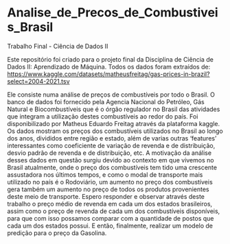# Analise_de_Precos_de_Combustiveis_Brasil
Trabalho Final - Ciência de Dados II

Este repositório foi criado para o projeto final da Disciplina de Ciência de Dados II: Aprendizado de Máquina. Todos os dados foram extraídos de: https://www.kaggle.com/datasets/matheusfreitag/gas-prices-in-brazil?select=2004-2021.tsv

Ele consiste numa análise de preços de combustíveis por todo o Brasil. O banco de dados foi fornecido pela Agencia Nacional do Petróleo, Gás Natural e Biocombustíveis que é o órgão regulador no Brasil das atividades que integram a utilização destes combustíveis  ao redor do país. Foi disponibilizado por Matheus Eduardo Freitag através da plataforma kaggle. 
Os dados mostram os preços dos combustíveis utilizados no Brasil ao longo dos anos, divididos entre região e estado, além de varias outras ‘features’  interessantes como coeficiente de variação de revenda e de distribuição, desvio padrão de revenda e de distribuição, etc. 
A motivação da análise desses dados em questão surgiu devido ao contexto em que vivemos no Brasil atualmente, onde o preço dos combustíveis tem tido uma crescente assustadora nos últimos tempos, e como o modal de transporte mais utilizado no país é o Rodoviário, um aumento no preço dos combustíveis gera também um aumento no preço de todos os produtos provenientes deste meio de transporte.
Espero responder e observar através deste trabalho o preço médio de revenda em cada um dos estados brasileiros, assim como o preço de revenda de cada um dos combustíveis disponíveis, para que com isso possamos comparar com a quantidade de postos que cada um dos estados possui. E então, finalmente, realizar um modelo de predição para o preço da Gasolina.
